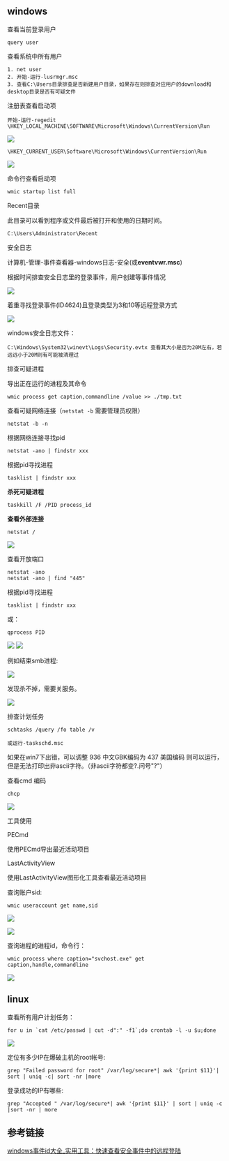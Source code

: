 ## windows

查看当前登录用户

	query user

查看系统中所有用户

	1. net user
	2. 开始-运行-lusrmgr.msc
	3. 查看C:\Users目录排查是否新建用户目录，如果存在则排查对应用户的download和desktop目录是否有可疑文件

注册表查看启动项

	开始-运行-regedit
	\HKEY_LOCAL_MACHINE\SOFTWARE\Microsoft\Windows\CurrentVersion\Run

![](images/1.png)

	\HKEY_CURRENT_USER\Software\Microsoft\Windows\CurrentVersion\Run

![](images/2.png)

命令行查看启动项

	wmic startup list full

Recent目录

此目录可以看到程序或文件最后被打开和使用的日期时间。

	C:\Users\Administrator\Recent

安全日志

计算机-管理-事件查看器-windows日志-安全(或**eventvwr.msc**)

根据时间排查安全日志里的登录事件，用户创建等事件情况

![](images/3.png)

着重寻找登录事件(ID4624)且登录类型为3和10等远程登录方式

![](images/4.png)

windows安全日志文件：

	C:\Windows\System32\winevt\Logs\Security.evtx 查看其大小是否为20M左右，若远远小于20M则有可能被清理过

排查可疑进程

导出正在运行的进程及其命令

	wmic process get caption,commandline /value >> ./tmp.txt

查看可疑网络连接（```netstat -b``` 需要管理员权限）

	netstat -b -n

根据网络连接寻找pid

	netstat -ano | findstr xxx

根据pid寻找进程

	tasklist | findstr xxx

**杀死可疑进程**

	taskkill /F /PID process_id

**查看外部连接**

	netstat /

![](images/5.png)


查看开放端口

	netstat -ano 
	netstat -ano | find "445"

根据pid寻找进程

	tasklist | findstr xxx

或：

	qprocess PID

![](images/7.jpg)
![](images/9.jpg)

例如结束smb进程:

![](images/8.jpg)

发现杀不掉，需要关服务。

![](images/10.png)

排查计划任务

	schtasks /query /fo table /v

	或运行-taskschd.msc

如果在win7下出错，可以调整 936 中文GBK编码为 437 美国编码 则可以运行，但是无法打印出非ascii字符。（非ascii字符都变?.问号"?"）

查看cmd 编码

	chcp

![](images/6.jpg)

工具使用

PECmd

使用PECmd导出最近活动项目

LastActivityView

使用LastActivityView图形化工具查看最近活动项目

查询账户sid:

	wmic useraccount get name,sid

![](images/11.jpg)

![](images/12.jpg)

查询进程的进程id，命令行：

	wmic process where caption="svchost.exe" get caption,handle,commandline

![](images/14.jpg)

## linux

查看所有用户计划任务：

	for u in `cat /etc/passwd | cut -d":" -f1`;do crontab -l -u $u;done

![](images/13.jpg)

定位有多少IP在爆破主机的root帐号:

    grep "Failed password for root" /var/log/secure*| awk '{print $11}'| sort | uniq -c| sort -nr |more

登录成功的IP有哪些:

    grep "Accepted " /var/log/secure*| awk '{print $11}' | sort | uniq -c |sort -nr | more


## 参考链接

[windows事件id大全_实用工具：快速查看安全事件中的远程登陆](https://blog.csdn.net/weixin_39538789/article/details/111163482)